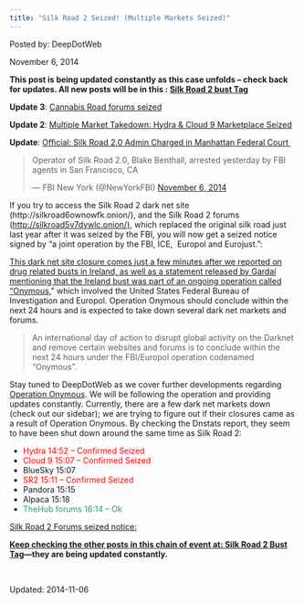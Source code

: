 ```yaml
---
title: "Silk Road 2 Seized! (Multiple Markets Seized)"
---
```



Posted by: DeepDotWeb

<span>November 6, 2014</span>

<p><strong>This post is being updated constantly as this case unfolds – check back for updates. All new posts will be in this : <a href="tag/silkroad2bust/">Silk Road 2 bust Tag</a><br />
</strong></p>
<p><strong>Update 3</strong>: <a href="/2014/11/06/cannbis-road-forums-seized/" target="_blank">Cannabis Road forums seized</a></p>
<p><strong>Update 2</strong>: <a href="/2014/11/06/multiple-market-takedown-hydra-marketplace-seized/">Multiple Market Takedown: Hydra &amp; Cloud 9 Marketplace Seized</a></p>
<p><strong>Update</strong>: <a href="/2014/11/06/official-silk-road-2-0-admin-charged-manhattan-federal-court/">Official: Silk Road 2.0 Admin Charged in Manhattan Federal Court </a></p>
<blockquote class="twitter-tweet" width="550">
<p>Operator of Silk Road 2.0, Blake Benthall, arrested yesterday by FBI agents in San Francisco, CA</p>
<p>&mdash; FBI New York (@NewYorkFBI) <a href="https://twitter.com/NewYorkFBI/status/530386208099426304">November 6, 2014</a></p></blockquote>
<p><script async src="//platform.twitter.com/widgets.js" charset="utf-8"></script></p>
<p>If you try to access the Silk Road 2 dark net site (http://silkroad6ownowfk.onion/), and the Silk Road 2 forums (<a href="http://silkroad5v7dywlc.onion/">http://silkroad5v7dywlc.onion/</a><a href="http://silkroad5v7dywlc.onion/)--s">)</a>, which replaced the original silk road just last year after it was seized by the FBI, you will now get a seized notice signed by “a joint operation by the FBI, ICE,  Europol and Eurojust.”:</p>
<p><a href="/imgs/2014/11/seized2.png"/>
<p>This dark net site closure comes just a few minutes after we reported on drug related busts in Ireland, as well as a statement released by Gardaí mentioning that the Ireland bust was part of an ongoing operation called “<a href="/2014/11/06/major-darknet-related-bust-ireland/">Onymous</a>,” which involved the United States Federal Bureau of Investigation and Europol. Operation Onymous should conclude within the next 24 hours and is expected to take down several dark net markets and forums.</p>
<blockquote><p>An international day of action to disrupt global activity on the Darknet and remove certain websites and forums is to conclude within the next 24 hours under the FBI/Europol operation codenamed “Onymous”.</p></blockquote>
<p>Stay tuned to DeepDotWeb as we cover further developments regarding <a href="tag/operation-onymous/">Operation Onymous</a>. We will be following the operation and providing updates constantly. Currently, there are a few dark net markets down (check out our sidebar); we are trying to figure out if their closures came as a result of Operation Onymous. By checking the Dnstats report, they seem to have been shut down around the same time as Silk Road 2:</p>
<ul>
<li><span style="color: #ff0000;">Hydra 14:52 – Confirmed Seized</span></li>
<li><span style="color: #ff0000;">Cloud 9 15:07 – Confirmed Seized</span></li>
<li>BlueSky 15:07</li>
<li><span style="color: #ff0000;">SR2 15:11 – Confirmed Seized</span></li>
<li>Pandora 15:15</li>
<li>Alpaca 15:18</li>
<li><span style="color: #339966;">TheHub forums 16:14 &#8211; Ok</span></li>
</ul>
<p><a href="/imgs/2014/11/down.png"/>
<p>Silk Road 2 Forums seized notice:</p>
<p><a href="/imgs/2014/11/seized-forums.png"/>
<p><strong>Keep checking the other posts in this chain of event at: <a href="tag/silkroad2bust/">Silk Road 2 Bust Tag</a>—they are being updated constantly.</strong></p>
<p>&nbsp;</p>

Updated: 2014-11-06
    
